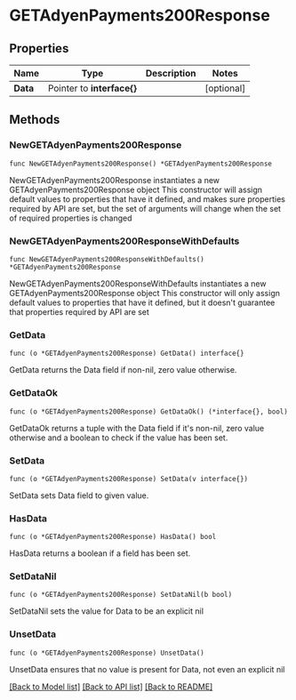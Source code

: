 # GETAdyenPayments200Response

## Properties

Name | Type | Description | Notes
------------ | ------------- | ------------- | -------------
**Data** | Pointer to **interface{}** |  | [optional] 

## Methods

### NewGETAdyenPayments200Response

`func NewGETAdyenPayments200Response() *GETAdyenPayments200Response`

NewGETAdyenPayments200Response instantiates a new GETAdyenPayments200Response object
This constructor will assign default values to properties that have it defined,
and makes sure properties required by API are set, but the set of arguments
will change when the set of required properties is changed

### NewGETAdyenPayments200ResponseWithDefaults

`func NewGETAdyenPayments200ResponseWithDefaults() *GETAdyenPayments200Response`

NewGETAdyenPayments200ResponseWithDefaults instantiates a new GETAdyenPayments200Response object
This constructor will only assign default values to properties that have it defined,
but it doesn't guarantee that properties required by API are set

### GetData

`func (o *GETAdyenPayments200Response) GetData() interface{}`

GetData returns the Data field if non-nil, zero value otherwise.

### GetDataOk

`func (o *GETAdyenPayments200Response) GetDataOk() (*interface{}, bool)`

GetDataOk returns a tuple with the Data field if it's non-nil, zero value otherwise
and a boolean to check if the value has been set.

### SetData

`func (o *GETAdyenPayments200Response) SetData(v interface{})`

SetData sets Data field to given value.

### HasData

`func (o *GETAdyenPayments200Response) HasData() bool`

HasData returns a boolean if a field has been set.

### SetDataNil

`func (o *GETAdyenPayments200Response) SetDataNil(b bool)`

 SetDataNil sets the value for Data to be an explicit nil

### UnsetData
`func (o *GETAdyenPayments200Response) UnsetData()`

UnsetData ensures that no value is present for Data, not even an explicit nil

[[Back to Model list]](../README.md#documentation-for-models) [[Back to API list]](../README.md#documentation-for-api-endpoints) [[Back to README]](../README.md)


